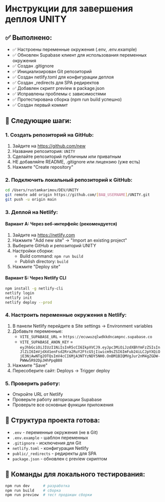 # Инструкции для завершения деплоя UNITY

## ✅ Выполнено:
- ✅ Настроены переменные окружения (.env, .env.example)
- ✅ Обновлен Supabase клиент для использования переменных окружения
- ✅ Создан .gitignore
- ✅ Инициализирован Git репозиторий
- ✅ Создан netlify.toml для конфигурации деплоя
- ✅ Создан _redirects для SPA редиректов
- ✅ Добавлен скрипт preview в package.json
- ✅ Исправлены проблемы с зависимостями
- ✅ Протестирована сборка (npm run build успешно)
- ✅ Создан первый коммит

## 🔄 Следующие шаги:

### 1. Создать репозиторий на GitHub:
1. Зайдите на https://github.com/new
2. Название репозитория: `UNITY`
3. Сделайте репозиторий публичным или приватным
4. НЕ добавляйте README, .gitignore или лицензию (уже есть)
5. Нажмите "Create repository"

### 2. Подключить локальный репозиторий к GitHub:
```bash
cd /Users/rustamkarimov/DEV/UNITY
git remote add origin https://github.com/[ВАШ_USERNAME]/UNITY.git
git push -u origin main
```

### 3. Деплой на Netlify:

#### Вариант А: Через веб-интерфейс (рекомендуется)
1. Зайдите на https://netlify.com
2. Нажмите "Add new site" → "Import an existing project"
3. Выберите GitHub и репозиторий UNITY
4. Настройки сборки:
   - Build command: `npm run build`
   - Publish directory: `build`
5. Нажмите "Deploy site"

#### Вариант Б: Через Netlify CLI
```bash
npm install -g netlify-cli
netlify login
netlify init
netlify deploy --prod
```

### 4. Настроить переменные окружения в Netlify:
1. В панели Netlify перейдите в Site settings → Environment variables
2. Добавьте переменные:
   - `VITE_SUPABASE_URL` = `https://ecuwuzqlwdkkdncampnc.supabase.co`
   - `VITE_SUPABASE_ANON_KEY` = `eyJhbGciOiJIUzI1NiIsInR5cCI6IkpXVCJ9.eyJpc3MiOiJzdXBhYmFzZSIsInJlZiI6ImVjdXd1enFsd2Rra2RuY2FtcG5jIiwicm9sZSI6ImFub24iLCJpYXQiOjE3NjAwNTg2OTQsImV4cCI6MjA3NTYzNDY5NH0.OnBM1BIQMVgJur2nM4gZGDW-PWWwSR92DpJHhPpqB88`
3. Нажмите "Save"
4. Пересоберите сайт: Deploys → Trigger deploy

### 5. Проверить работу:
- Откройте URL от Netlify
- Проверьте работу авторизации Supabase
- Проверьте все основные функции приложения

## 📁 Структура проекта готова:
- `.env` - переменные окружения (не в Git)
- `.env.example` - шаблон переменных
- `.gitignore` - исключения для Git
- `netlify.toml` - конфигурация Netlify
- `public/_redirects` - редиректы для SPA
- `package.json` - обновлен с preview скриптом

## 🚀 Команды для локального тестирования:
```bash
npm run dev      # разработка
npm run build    # сборка
npm run preview  # тест продакшн сборки
```
